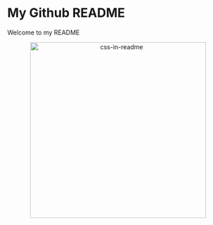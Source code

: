 # My Github README

Welcome to my README

<div align="center">
    <img src="example.svg" width="400" height="400" alt="css-in-readme">
</div>